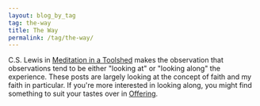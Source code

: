 ```yaml
---
layout: blog_by_tag
tag: the-way
title: The Way
permalink: /tag/the-way/
---
```


C.S. Lewis in [Meditation in a Toolshed](https://www.calvin.edu/~pribeiro/DCM-Lewis-2009/Lewis/meditation-in-a-toolshed.pdf "PDF version") makes the observation that observations tend to be either "looking at" or "looking along" the experience. These posts are largely looking at the concept of faith and my faith in particular. If you're more interested in looking along, you might find something to suit your tastes over in [Offering](tag/offering "looking along my faith").